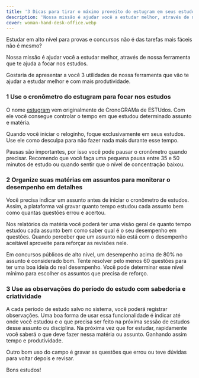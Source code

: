 ```yaml
---
title: '3 Dicas para tirar o máximo proveito do estugram em seus estudos'
description: 'Nossa missão é ajudar você a estudar melhor, através de nossa ferramenta que te ajuda a focar nos estudos. Gostaria de apresentar a você 3 utilidades de nossa ferramenta que vão te ajudar a estudar melhor e com mais produtividade.'
cover: woman-hand-desk-office.webp
---
```

Estudar em alto nível para provas e concursos não é das tarefas mais fáceis não é mesmo?

Nossa missão é ajudar você a estudar melhor, através de nossa ferramenta que te ajuda a focar nos estudos.

Gostaria de apresentar a você 3 utilidades de nossa ferramenta que vão te ajudar a estudar melhor e com mais produtividade.

### 1 Use o cronômetro do estugram para focar nos estudos

O nome [estugram](https://estugram.com) vem originalmente de CronoGRAMa de ESTUdos. Com ele você consegue controlar o tempo em que estudou determinado assunto e matéria. 

Quando você iniciar o reloginho, foque exclusivamente em seus estudos. Use ele como desculpa para não fazer nada mais durante esse tempo.

Pausas são importantes, por isso você pode pausar o cronômetro quando precisar. Recomendo que você faça uma pequena pausa entre 35 e 50 minutos de estudo ou quando sentir que o nível de concentração baixou.

### 2 Organize suas matérias em assuntos para monitorar o desempenho em detalhes

Você precisa indicar um assunto antes de iniciar o cronômetro de estudos. Assim, a plataforma vai gravar quanto tempo estudou cada assunto bem como quantas questões errou e acertou. 

Nos relatórios da matéria você poderá ter uma visão geral de quanto tempo estudou cada assunto bem como saber qual é o seu desempenho em questões. Quando perceber que um assunto não está com o desempenho aceitável aproveite para reforçar as revisões nele.

Em concursos públicos de alto nível, um desempenho acima de 80% no assunto é considerado bom. Tente resolver pelo menos 60 questões para ter uma boa ideia do real desempenho. Você pode determinar esse nível mínimo para escolher os assuntos que precisa de reforço.

### 3 Use as observações do período do estudo com sabedoria e criatividade

A cada período de estudo salvo no sistema, você poderá registrar observações. Uma boa forma de usar essa funcionalidade é indicar até onde você estudou e o que precisa ser feito na próxima sessão de estudos desse assunto ou disciplina. Na próxima vez que for estudar, rapidamente você saberá o que deve fazer nessa matéria ou assunto. Ganhando assim tempo e produtividade. 

Outro bom uso do campo é gravar as questões que errou ou teve dúvidas para voltar depois e revisar.

Bons estudos!